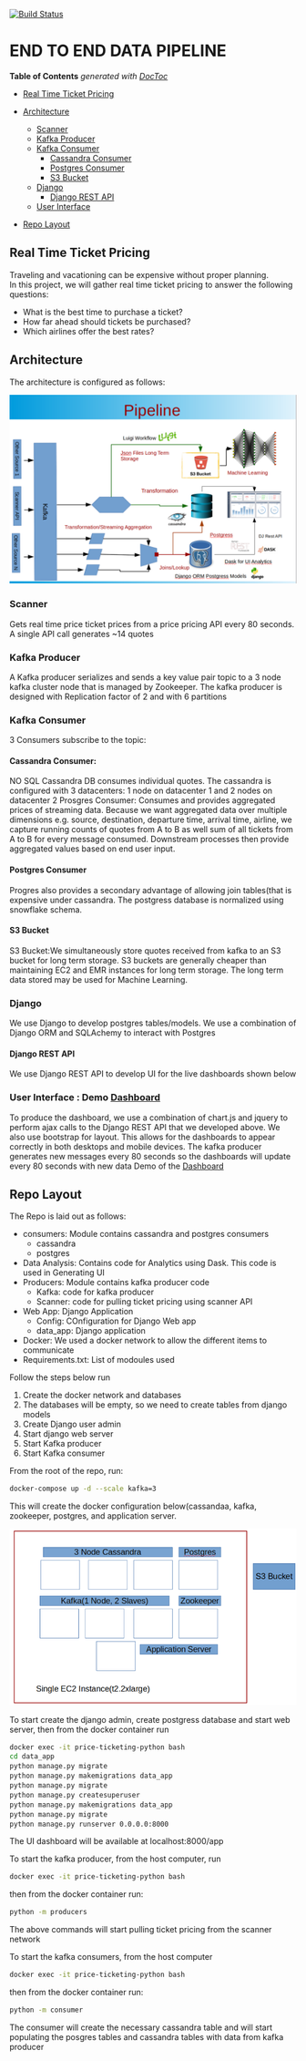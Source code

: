 [![Build Status](https://travis-ci.com/woordy/data_pipeline.svg?branch=master)](https://travis-ci.com/woordy/data_pipeline)
# END TO END DATA PIPELINE
<!-- START doctoc generated TOC please keep comment here to allow auto update -->
<!-- DON'T EDIT THIS SECTION, INSTEAD RE-RUN doctoc TO UPDATE -->
**Table of Contents**  *generated with [DocToc](https://github.com/thlorenz/doctoc)*

- [Real Time Ticket Pricing](#real-time-ticket-pricing)

- [Architecture](#architecture)
  - [Scanner](#scanner)
  - [Kafka Producer](#kafka-producer)
  - [Kafka Consumer](#kafka-consumer)
    - [Cassandra Consumer](#cassandra-consumer)
    - [Postgres Consumer](#postgres-consumer)
    - [S3 Bucket](#S3-bucket)
  - [Django](#django)
    - [Django REST API](#django-rest-api)
  - [User Interface](#user-interface)
  
 - [Repo Layout](#repo-layout)
  
<!-- END doctoc generated TOC please keep comment here to allow auto update -->

## Real Time Ticket Pricing
Traveling and vacationing can be expensive without proper planning.  
In this project, we will gather real time ticket pricing to answer the following questions:
<ul>
    <li>What is the best time to purchase a ticket?</li>
    <li>How far ahead should tickets be purchased?</li>
    <li>Which airlines offer the best rates?</li>
</ul>

## Architecture

The architecture is configured as follows:

![Architecture](web_app/data_app/static/images/pipeline.png)
### Scanner
Gets real time price ticket prices from a price pricing API every 80 seconds. A single API call generates ~14 quotes

### Kafka Producer
A Kafka producer serializes and sends a key value pair topic to a 3 node kafka cluster node that is managed by Zookeeper. The kafka producer is designed with Replication factor of 2 and with 6 partitions

### Kafka Consumer
3 Consumers subscribe to the topic:

#### Cassandra Consumer: 
NO SQL Cassandra DB consumes individual quotes. The cassandra is configured with 3 datacenters: 1 node on datacenter 1 and 2 nodes on datacenter 2
Prosgres Consumer:
Consumes and provides aggregated prices of streaming data. Because we want aggregated data over multiple dimensions e.g. source, destination, departure time, arrival time, airline, we capture running counts of quotes from A to B as well sum of all tickets from A to B for every message consumed. Downstream processes then provide aggregated values based on end user input.

#### Postgres Consumer
Progres also provides a secondary advantage of allowing join tables(that is expensive under cassandra. The postgress database is normalized using snowflake schema.

#### S3 Bucket
S3 Bucket:We simultaneously store quotes received from kafka to an S3 bucket for long term storage. S3 buckets are generally cheaper than maintaining EC2 and EMR instances for long term storage. The long term data stored may be used for Machine Learning.

### Django
We use Django to develop postgres tables/models. We use a combination of Django ORM and SQLAchemy to interact with Postgres

#### Django REST API
We use Django REST API to develop UI for the live dashboards shown below

### User Interface : Demo  [Dashboard](http://18.207.253.113:8000/app/) 

To produce the dashboard, we use a combination of chart.js and jquery to perform ajax calls to the Django REST API that we developed above. We also use bootstrap for layout. This allows for the dashboards to appear correctly in both desktops and mobile devices. The kafka producer generates new messages every 80 seconds so the dashboards will update every 80 seconds with new data
Demo of the [Dashboard](http://18.207.253.113:8000/app/) 


## Repo Layout

The Repo is laid out as follows:
<ul>
    <li>consumers: Module contains cassandra and postgres consumers 
        <ul>
            <li>cassandra</li> 
            <li>postgres</li>
        </ul>
    </li>
    <li>Data Analysis: Contains code for Analytics using Dask. This code is used in Generating UI</li>
    <li>Producers: Module contains kafka producer code
        <ul>
            <li>Kafka: code for kafka producer</li> 
            <li>Scanner: code for pulling ticket pricing using scanner API</li>
        </ul>
    </li>
    <li>Web App: Django Application
        <ul>
            <li>Config: COnfiguration for Django Web app</li> 
            <li>data_app: Django application</li>
        </ul>
    </li>
    <li>Docker: We used a docker network to allow the different items to communicate</li>    
    <li>Requirements.txt: List of modoules used</li>
</ul>

Follow the steps below run 
<ol>
<li>Create the docker network and databases </li>
<li>The databases will be empty, so we need to create tables from django models </li>
<li>Create Django user admin</li>
<li>Start django web server</li>
<li>Start Kafka producer</li>
<li>Start Kafka consumer</li>

</ol>
From the root of the repo, run: <br>

```bash
docker-compose up -d --scale kafka=3
```
This will create the docker configuration below(cassandaa, kafka, zookeeper, postgres, and application server.

![Docker Network](web_app/data_app/static/images/implementation.png)


To start create the django admin, create postgress database and start web server, then from the docker container run 
```bash
docker exec -it price-ticketing-python bash
cd data_app
python manage.py migrate
python manage.py makemigrations data_app
python manage.py migrate
python manage.py createsuperuser
python manage.py makemigrations data_app
python manage.py migrate
python manage.py runserver 0.0.0.0:8000

```
The UI dashboard will be available at localhost:8000/app

To start the kafka producer, from the host computer, run 
```bash
docker exec -it price-ticketing-python bash
```
then from the docker container run:
```bash
python -m producers
```
The above commands will start pulling ticket pricing from the scanner network

To start the kafka consumers, from the host computer 
```bash
docker exec -it price-ticketing-python bash
```
then from the docker container run:
```bash
python -m consumer
```
The consumer will create the necessary cassandra table and will start populating the posgres tables and cassandra tables with data from kafka producer




